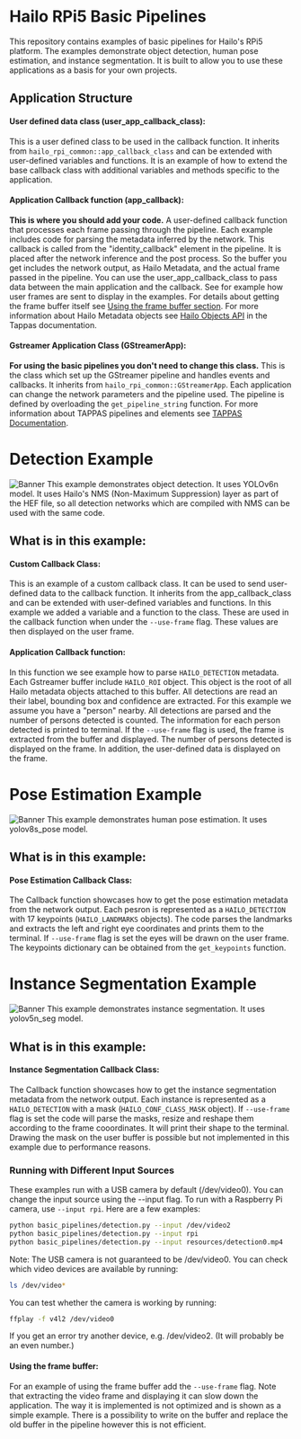 # Hailo RPi5 Basic Pipelines
This repository contains examples of basic pipelines for Hailo's RPi5 platform. The examples demonstrate object detection, human pose estimation, and instance segmentation.
It is built to allow you to use these applications as a basis for your own projects.

## Application Structure

#### User defined data class (user_app_callback_class):
This is a user defined class to be used in the callback function. It inherits from ```hailo_rpi_common::app_callback_class``` and can be extended with user-defined variables and functions.
It is an example of how to extend the base callback class with additional variables and methods specific to the application.


#### Application Callback function (app_callback): 
**This is where you should add your code.** A user-defined callback function that processes each frame passing through the pipeline. Each example includes code for parsing the metadata inferred by the network.
This callback is called from the "identity_callback" element in the pipeline. It is placed after the network inference and the post process. So the buffer you get includes the network output, as Hailo Metadata, and the actual frame passed in the pipeline. You can use the user_app_callback_class to pass data between the main application and the callback. See for example how user frames are sent to display in the examples. For details about getting the frame buffer itself see [Using the frame buffer section](#using-the-frame-buffer).
For more information about Hailo Metadata objects see [Hailo Objects API](https://github.com/hailo-ai/tappas/blob/4341aa360b7f8b9eac9b2d3b26f79fca562b34e4/docs/write_your_own_application/hailo-objects-api.rst#L4) in the Tappas documentation.

#### Gstreamer Application Class (GStreamerApp):
**For using the basic pipelines you don't need to change this class.**
This is the class which set up the GStreamer pipeline and handles events and callbacks. It inherits from ```hailo_rpi_common::GStreamerApp```.
Each application can change the network parameters and the pipeline used. The pipeline is defined by overloading the ```get_pipeline_string``` function.
For more information about TAPPAS pipelines and elements see [TAPPAS Documentation](https://github.com/hailo-ai/tappas/blob/4341aa360b7f8b9eac9b2d3b26f79fca562b34e4/docs/TAPPAS_architecture.rst).

# Detection Example
![Banner](images/detection.gif)
This example demonstrates object detection. It uses YOLOv6n model.
It uses Hailo's NMS (Non-Maximum Suppression) layer as part of the HEF file, so all detection networks which are compiled with NMS can be used with the same code.


## What is in this example:
#### Custom Callback Class:
This is an example of a custom callback class. It can be used to send user-defined data to the callback function. It inherits from the app_callback_class and can be extended with user-defined variables and functions. In this example we added a variable and a function to the class. These are used in the callback function when under the ```--use-frame``` flag. These values are then displayed on the user frame.

#### Application Callback function:
In this function we see example how to parse ```HAILO_DETECTION``` metadata. Each Gstreamer buffer include ```HAILO_ROI``` object. This object is the root of all Hailo metadata objects attached to this buffer. All detections are read an their label, bounding box and confidence are extracted. For this example we assume you have a "person" nearby. All detections are parsed and the number of persons detected is counted. The information for each person detected is printed to terminal.
If the ```--use-frame``` flag is used, the frame is extracted from the buffer and displayed. The number of persons detected is displayed on the frame. In addition, the user-defined data is displayed on the frame.


# Pose Estimation Example
![Banner](images/pose_estimation.gif)
This example demonstrates human pose estimation. It uses yolov8s_pose model.

## What is in this example:
#### Pose Estimation Callback Class:
The Callback function showcases how to get the pose estimation metadata from the network output. Each pesron is represented as a ```HAILO_DETECTION``` with 17 keypoints (```HAILO_LANDMARKS``` objects). The code parses the landmarks and extracts the left and right eye coordinates and prints them to the terminal. If ```--use-frame``` flag is set the eyes will be drawn on the user frame. 
The keypoints dictionary can be obtained from the ```get_keypoints``` function.

# Instance Segmentation Example
![Banner](images/instance_segmentation.gif)
This example demonstrates instance segmentation. It uses yolov5n_seg model.
## What is in this example:
#### Instance Segmentation Callback Class:
The Callback function showcases how to get the instance segmentation metadata from the network output. Each instance is represented as a ```HAILO_DETECTION``` with a mask (```HAILO_CONF_CLASS_MASK``` object). If ```--use-frame``` flag is set the code will parse the masks, resize and reshape them according to the frame cooordinates. It will print their shape to the terminal. Drawing the mask on the user buffer is possible but not implemented in this example due to performance reasons.

### Running with Different Input Sources
These examples run with a USB camera by default (/dev/video0). You can change the input source using the --input flag. To run with a Raspberry Pi camera, use `--input rpi`. Here are a few examples:
```bash
python basic_pipelines/detection.py --input /dev/video2
python basic_pipelines/detection.py --input rpi
python basic_pipelines/detection.py --input resources/detection0.mp4
```

Note: The USB camera is not guaranteed to be /dev/video0. You can check which video devices are available by running:
```bash
ls /dev/video*
```
You can test whether the camera is working by running:
```bash
ffplay -f v4l2 /dev/video0
```
If you get an error try another device, e.g. /dev/video2. (It will probably be an even number.)

#### Using the frame buffer:
For an example of using the frame buffer add the `--use-frame` flag. Note that extracting the video frame and displaying it can slow down the application. The way it is implemented is not optimized and is shown as a simple example. There is a possibility to write on the buffer and replace the old buffer in the pipeline however this is not efficient.

